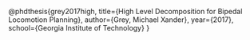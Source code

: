 @phdthesis{grey2017high,
  title={High Level Decomposition for Bipedal Locomotion Planning},
  author={Grey, Michael Xander},
  year={2017},
  school={Georgia Institute of Technology}
}
